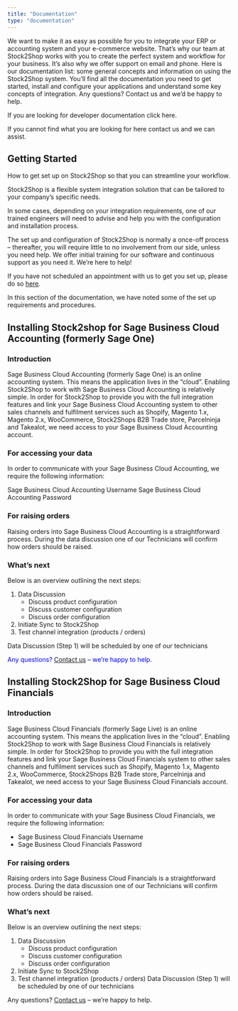 ```yaml
---
title: "Documentation"
type: "documentation"
---
```


We want to make it as easy as possible for you to integrate your ERP or accounting system and your e-commerce website. That’s why our team at Stock2Shop works with you to create the perfect system and workflow for your business. It’s also why we offer support on email and phone. Here is our documentation list: some general concepts and information on using the Stock2Shop system. You’ll find all the documentation you need to get started, install and configure your applications and understand some key concepts of integration. Any questions? Contact us and we’d be happy to help.

If you are looking for developer documentation click here.

If you cannot find what you are looking for here contact us and we can assist.

## Getting Started

How to get set up on Stock2Shop so that you can streamline your workflow.

Stock2Shop is a flexible system integration solution that can be tailored to your company’s specific needs.

In some cases, depending on your integration requirements, one of our trained engineers will need to advise and help you with the configuration and installation process.

The set up and configuration of Stock2Shop is normally a once-off process – thereafter, you will require little to no involvement from our side, unless you need help. We offer initial training for our software and continuous support as you need it. We’re here to help!

If you have not scheduled an appointment with us to get you set up, please do so [here](/contact-us).

In this section of the documentation, we have noted some of the set up requirements and procedures.

## Installing Stock2shop for Sage Business Cloud Accounting (formerly Sage One)

### Introduction
Sage Business Cloud Accounting (formerly Sage One) is an online accounting system. This means the application lives in the “cloud”. Enabling Stock2Shop to work with Sage Business Cloud Accounting is relatively simple. In order for Stock2Shop to provide you with the full integration features and link your Sage Business Cloud Accounting system to other sales channels and fulfilment services such as Shopify, Magento 1.x, Magento 2.x, WooCommerce, Stock2Shops B2B Trade store, Parcelninja and Takealot, we need access to your Sage Business Cloud Accounting account.

### For accessing your data
In order to communicate with your Sage Business Cloud Accounting, we require the following information:

Sage Business Cloud Accounting Username
Sage Business Cloud Accounting Password

### For raising orders
Raising orders into Sage Business Cloud Accounting is a straightforward process. During the data discussion one of our Technicians will confirm how orders should be raised.

### What’s next
Below is an overview outlining the next steps:

1. Data Discussion
    - Discuss product configuration
    - Discuss customer configuration
    - Discuss order configuration
2. Initiate Sync to Stock2Shop
3. Test channel integration (products / orders)

Data Discussion (Step 1) will be scheduled by one of our technicians

<span style="color:blue"> Any questions? [Contact us](/contact-us) – we’re happy to help.</span>

## Installing Stock2Shop for Sage Business Cloud Financials

### Introduction
Sage Business Cloud Financials (formerly Sage Live) is an online accounting system. This means the application lives in the “cloud”. Enabling Stock2Shop to work with Sage Business Cloud Financials is relatively simple. In order for Stock2Shop to provide you with the full integration features and link your Sage Business Cloud Financials system to other sales channels and fulfilment services such as Shopify, Magento 1.x, Magento 2.x, WooCommerce, Stock2Shops B2B Trade store, Parcelninja and Takealot, we need access to your Sage Business Cloud Financials account.

### For accessing your data
In order to communicate with your Sage Business Cloud Financials, we require the following information:

- Sage Business Cloud Financials Username
- Sage Business Cloud Financials Password

### For raising orders
Raising orders into Sage Business Cloud Financials is a straightforward process. During the data discussion one of our Technicians will confirm how orders should be raised.

### What’s next
Below is an overview outlining the next steps:

1. Data Discussion
    - Discuss product configuration
    - Discuss customer configuration
    - Discuss order configuration
2. Initiate Sync to Stock2Shop
3. Test channel integration (products / orders)
Data Discussion (Step 1) will be scheduled by one of our technicians

Any questions? [Contact us](/contact-us) – we’re happy to help.